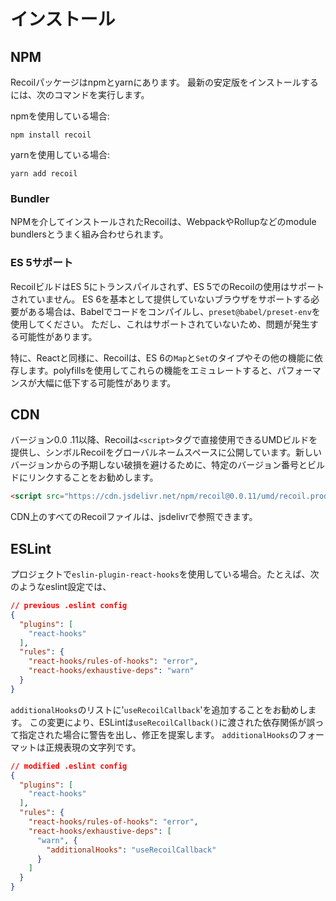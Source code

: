 # インストール

## NPM
Recoilパッケージはnpmとyarnにあります。
最新の安定版をインストールするには、次のコマンドを実行します。

npmを使用している場合:

```terminal
npm install recoil
```

yarnを使用している場合:

```terminal
yarn add recoil
```

### Bundler
NPMを介してインストールされたRecoilは、WebpackやRollupなどのmodule bundlersとうまく組み合わせられます。

### ES 5サポート
RecoilビルドはES 5にトランスパイルされず、ES 5でのRecoilの使用はサポートされていません。
ES 6を基本として提供していないブラウザをサポートする必要がある場合は、Babelでコードをコンパイルし、`preset@babel/preset-env`を使用してください。
ただし、これはサポートされていないため、問題が発生する可能性があります。

特に、Reactと同様に、Recoilは、ES 6の`Map`と`Set`のタイプやその他の機能に依存します。polyfillsを使用してこれらの機能をエミュレートすると、パフォーマンスが大幅に低下する可能性があります。


## CDN
バージョン0.0 .11以降、Recoilは`<script>`タグで直接使用できるUMDビルドを提供し、シンボルRecoilをグローバルネームスペースに公開しています。新しいバージョンからの予期しない破損を避けるために、特定のバージョン番号とビルドにリンクすることをお勧めします。

```html
<script src="https://cdn.jsdelivr.net/npm/recoil@0.0.11/umd/recoil.production.js"></script>
```

CDN上のすべてのRecoilファイルは、jsdelivrで参照できます。

## ESLint
プロジェクトで`eslin-plugin-react-hooks`を使用している場合。たとえば、次のようなeslint設定では、

```json
// previous .eslint config
{
  "plugins": [
    "react-hooks"
  ],
  "rules": {
    "react-hooks/rules-of-hooks": "error",
    "react-hooks/exhaustive-deps": "warn"
  }
}
```

`additionalHooks`のリストに'`useRecoilCallback`'を追加することをお勧めします。
この変更により、ESLintは`useRecoilCallback()`に渡された依存関係が誤って指定された場合に警告を出し、修正を提案します。
`additionalHooks`のフォーマットは正規表現の文字列です。

```json
// modified .eslint config
{
  "plugins": [
    "react-hooks"
  ],
  "rules": {
    "react-hooks/rules-of-hooks": "error",
    "react-hooks/exhaustive-deps": [
      "warn", {
        "additionalHooks": "useRecoilCallback"
      }
    ]
  }
}
```